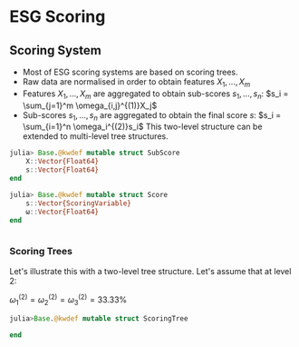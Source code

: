 # ESG Scoring

## Scoring System

- Most of ESG scoring systems are based on scoring trees. 
- Raw data are normalised in order to obtain features $X_1,...,X_m$
- Features $X_1,...,X_m$ are aggregated to obtain sub-scores $s_1,...,s_n$:
$s_i = \sum_{j=1}^m \omega_{i,j}^{(1)}X_j$
- Sub-scores $s_1,...,s_n$ are aggregated to obtain the final score $s$:
$s_i = \sum_{i=1}^n \omega_i^{(2)}s_i$
This two-level structure can be extended to multi-level tree structures.

```julia
julia> Base.@kwdef mutable struct SubScore
    X::Vector{Float64}
    s::Vector{Float64}
end
```

```julia
julia> Base.@kwdef mutable struct Score
    s::Vector{ScoringVariable}
    ω::Vector{Float64}
end
```

```julia
```





### Scoring Trees 

Let's illustrate this with a two-level tree structure.
Let's assume that at level 2:

$\omega_1^{(2)} = \omega_2^{(2)} = \omega_3^{(2)} = 33.33\%$

```julia
julia>Base.@kwdef mutable struct ScoringTree

end
```
